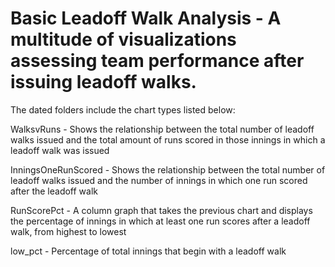 # Basic Leadoff Walk Analysis - A multitude of visualizations assessing team performance after issuing leadoff walks. 

The dated folders include the chart types listed below:

WalksvRuns - Shows the relationship between the total number of leadoff walks issued and the total amount of runs scored in those innings in which a leadoff walk was issued

InningsOneRunScored - Shows the relationship between the total number of leadoff walks issued and the number of innings in which one run scored after the leadoff walk

RunScorePct - A column graph that takes the previous chart and displays the percentage of innings in which at least one run scores after a leadoff walk, from highest to lowest

low_pct - Percentage of total innings that begin with a leadoff walk
